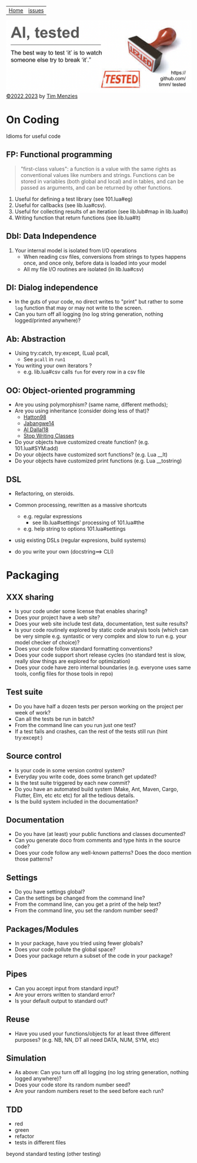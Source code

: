 <p>
&nbsp;
<a name=top></a>
<p>
<table><tr>
<td><a href="/README.md#top">Home</a>
<td><a href="http:github.com/timm/tested/issues">issues</a>
</tr></table>
<img  align=center width=600 src="/docs/img/banner.png"><br clear=all>
<a href="/LICENSE.md">&copy;2022,2023</a> by <a href="http://menzies.us">Tim Menzies</a>
</p>


# On Coding

Idioms for useful code

## FP: Functional programming

> "first-class values":  a function is a value 
with the same rights as conventional values like numbers and strings. 
    Functions can be stored in variables (both global and local) and in tables, 
    and can be passed as arguments, and can be returned by other functions.

1. Useful for defining a test library (see  101.lua#eg)
2. Useful for callbacks (see lib.lua#csv). 
3. Useful for collecting results of an iteration (see lib.lub#map in lib.lua#o)
4. Writing function that return functions (see lib.lua#lt)

## DbI: Data Independence

1. Your internal model is isolated from I/O operations 
   - When reading csv files, conversions  from strings to types happens once, 
     and once only, before data is loaded into your model
   - All my file I/O routines are isolated (in lib.lua#csv)

## DI: Dialog independence

- In the guts of your code, no direct writes to "print" but rather to some `log` function that may or may not write to the screen.
- Can you turn off all logging (no log string generation, nothing logged/printed anywhere)?

## Ab: Abstraction
- Using try:catch, try:except, (Lua) pcall,
  - See `pcall` in `run1`
- You writing your own iterators ? 
  - e.g. lib.lua#csv calls `fun` for every row in a csv file

## OO: Object-oriented programming

- Are you using polymorphism? (same name, different methods);
- Are you using inheritance (consider doing less of that)?
  - [Hatton98](http://www.cs.kent.edu/~jmaletic/cs69995-PC/papers/Hatton98.pdf)
  - [Jabangwe14](https://www.wohlin.eu/emse14b.pdf)
  - [Al Dallal18](https://www.computer.org/csdl/journal/ts/2018/01/07833023/13rRUwkxc76)
  - [Stop Writing Classes](https://www.youtube.com/watch?v=o9pEzgHorH0)
- Do your objects have customized create function? (e.g. 101.lua#SYM:add)
- Do your objects have customized sort functions? (e.g. Lua __lt)
- Do your objects have customized print functions (e.g. Lua __tostring)

## DSL
- Refactoring, on steroids.
- Common processing, rewritten as a massive shortcuts
  - e.g. regular expressions
    - see lib.lua#settings' processing of 101.lua#the
  - e.g. help string to options 101.lua#settings

- usig existing DSLs (regular expresions, build systems)
- do you write your own (docstring==> CLI)

# Packaging

## XXX sharing
- Is your code under some license that enables sharing?
- Does your project have a web site?
- Does your web site include test data, documentation, test suite results?
- Is your code routinely explored by  static code analysis tools (which can be very  simple e.g. syntastic or very complex and slow to run e.g. your model checker of choice)?
- Does your code follow standard formatting conventions?
- Does your code support short release cycles (no standard test is slow, really slow things are explored for optimization)
- Does your code have zero internal boundaries (e.g. everyone uses same tools, config files for those tools in repo)


## Test suite
- Do you have half a dozen tests per person working on the project per week of work?
- Can all the tests be run in batch?
- From the command line can you run just one test?
- If a test fails and crashes, can the rest of the tests still run (hint try:except:)

## Source control
- Is your code in some version control system?
- Everyday you write code, does some branch get updated?
- Is the test suite triggered by each new commit? 
- Do you have an automated build system (Make, Ant, Maven, Cargo, Flutter, Elm, etc etc etc) for all the tedious details.
- Is the build system included in the documentation?

## Documentation
- Do you have (at least) your public functions and classes documented?
- Can you generate doco from comments and type hints in the source code?
- Does your code follow any well-known patterns? Does the doco mention those patterns?

## Settings
- Do you have settings global?
- Can the settings be changed from the command line?
- From the command line, can you get a print of the help text?
- From the command line, you set the random number seed?

## Packages/Modules
- In your package, have you tried using fewer globals?
- Does your code pollute the global space?
- Does your package return a subset of the code in your package?


## Pipes
- Can you accept input from standard input?
- Are your errors written to standard error?
- Is your default output to standard out?

## Reuse
- Have you used your functions/objects for at least three different purposes? (e.g. NB, NN, DT all need DATA, NUM, SYM, etc)


## Simulation

- As above: Can you turn off all logging (no log string generation, nothing logged anywhere)?
- Does your code store its random number seed?
- Are your random numbers reset to the seed before each run? 

## TDD

- red
- green
- refactor
- tests in different files

beyond standard testing (other testing)
